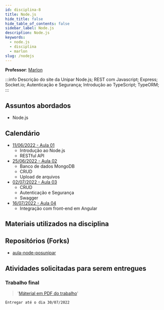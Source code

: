 ```yaml
---
id: disciplina-8
title: Node.js
hide_title: false
hide_table_of_contents: false
sidebar_label: Node.js
description: Node.js
keywords:
  - node.js
  - disciplina
  - marlon
slug: /nodejs
---
```


**Professor**: [Marlon](/professores/marlon)

:::info Descrição do site da Unipar
Node.js; REST com Javascript; Express; Socket.io; Autenticação e Segurança; Introdução ao TypeScript; TypeORM; 
:::

## Assuntos abordados

- Node.js

## Calendário

- [11/06/2022 - Aula 01](/blog/27)
  - Introdução ao Node.js
  - RESTful API
- [25/06/2022 - Aula 02](/blog/28)
  - Banco de dados MongoDB
  - CRUD
  - Upload de arquivos
- [02/07/2022 - Aula 03](/blog/29)
  - CRUD
  - Autenticação e Segurança
  - Swagger
- [16/07/2022 - Aula 04](/blog/#)
  - Integração com front-end em Angular

## Materiais utilizados na disciplina

## Repositórios (Forks)
- [aula-node-posunipar](https://github.com/pos-unipar/aula-node-posunipar)

## Atividades solicitadas para serem entregues


### Trabalho final
>'[Máterial em PDF do trabalho](/docs/aula-30/AvaliacaoNodeJs.pdf)'

```Entregar até o dia 30/07/2022```
